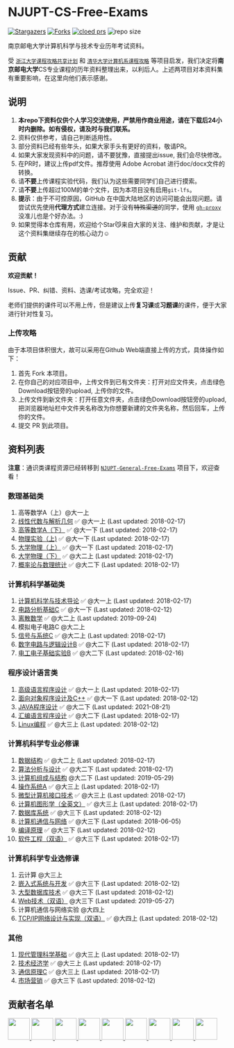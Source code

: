 # NJUPT-CS-Free-Exams

[![Stargazers](https://img.shields.io/github/stars/NJUPTFreeExams/NJUPT-CS-Free-Exams.svg?style=for-the-badge)](https://github.com/NJUPTFreeExams/NJUPT-CS-Free-Exams/stargazers)
[![Forks](https://img.shields.io/github/forks/NJUPTFreeExams/NJUPT-CS-Free-Exams.svg?style=for-the-badge)](https://github.com/NJUPTFreeExams/NJUPT-CS-Free-Exams/network/members)
[![cloed prs](https://img.shields.io/github/issues-pr-closed-raw/NJUPTFreeExams/NJUPT-CS-Free-Exams.svg?style=for-the-badge)](https://github.com/NJUPTFreeExams/NJUPT-CS-Free-Exams/pulls)
![repo size](https://img.shields.io/github/repo-size/NJUPTFreeExams/NJUPT-CS-Free-Exams.svg?style=for-the-badge)

南京邮电大学计算机科学与技术专业历年考试资料。

受 [`浙江大学课程攻略共享计划`](https://github.com/QSCTech/zju-icicles) 和 [`清华大学计算机系课程攻略`](https://github.com/Trinkle23897/THU-CST-Cracker) 等项目启发，我们决定将**南京邮电大学**CS专业课程的历年资料整理出来，以利后人。上述两项目对本资料集有重要影响，在这里向他们表示感谢。

## 说明

1. **本repo下资料仅供个人学习交流使用，严禁用作商业用途，请在下载后24小时内删除。如有侵权，请及时与我们联系。**
2. 资料仅供参考，请自己判断适用性。
3. 部分资料已经有些年头，如果大家手头有更好的资料，敬请PR。
4. 如果大家发现资料中的问题，请不要犹豫，直接提出issue, 我们会尽快修改。
5. 在PR时，建议上传pdf文件。推荐使用 Adobe Acrobat 进行doc/docx文件的转换。
6. 请**不要**上传课程实验代码，我们认为这些需要同学们自己进行摸索。
7. 请**不要**上传超过100M的单个文件，因为本项目没有启用`git-lfs`。
8. **提示**：由于不可控原因，GitHub 在中国大陆地区的访问可能会出现问题。请尝试优先使用**代理方式**建立连接。对于没有~~特殊渠道~~的同学，使用 [`gh-proxy`](https://github.com/hunshcn/gh-proxy) 没准儿也是个好办法。:)
9. 如果觉得本仓库有用，欢迎给个Star😼来自大家的关注、维护和贡献，才是让这个资料集继续存在的核心动力☺️

## 贡献

**欢迎贡献！**

Issue、PR、纠错、资料、选课/考试攻略，完全欢迎！

老师们提供的课件可以不用上传，但是建议上传**复习课**或**习题课**的课件，便于大家进行针对性复习。

### 上传攻略

由于本项目体积很大，故可以采用在Github Web端直接上传的方式，具体操作如下：

1. 首先 Fork 本项目。
2. 在你自己的对应项目中，上传文件到已有文件夹：打开对应文件夹，点击绿色Download按钮旁的upload, 上传你的文件。
3. 上传文件到新文件夹：打开任意文件夹，点击绿色Download按钮旁的upload, 把浏览器地址栏中文件夹名称改为你想要新建的文件夹名称，然后回车，上传你的文件。
4. 提交 PR 到此项目。

## 资料列表

**注意**：通识类课程资源已经转移到 [`NJUPT-General-Free-Exams`](https://github.com/NJUPTFreeExams/NJUPT-General-Free-Exams) 项目下，欢迎查看！

### 数理基础类

1. 高等数学A（上）@大一上
2. [线性代数与解析几何](https://github.com/NJUPTFreeExams/NJUPT-General-Free-Exams/tree/master/%E7%BA%BF%E6%80%A7%E4%BB%A3%E6%95%B0%E4%B8%8E%E8%A7%A3%E6%9E%90%E5%87%A0%E4%BD%95) ✅ @大一上 (Last updated: 2018-02-17)
3. [高等数学A（下）](https://github.com/NJUPTFreeExams/NJUPT-General-Free-Exams/tree/master/%E9%AB%98%E7%AD%89%E6%95%B0%E5%AD%A6A%EF%BC%88%E4%B8%8B%EF%BC%89) ✅ @大一下 (Last updated: 2018-02-17)
4. [物理实验（上)](https://github.com/NJUPTFreeExams/NJUPT-General-Free-Exams/tree/master/%E7%89%A9%E7%90%86%E5%AE%9E%E9%AA%8C%EF%BC%88%E4%B8%8A%EF%BC%89) ✅ @大一下 (Last updated: 2018-02-17)
5. [大学物理（上）](https://github.com/NJUPTFreeExams/NJUPT-General-Free-Exams/tree/master/%E5%A4%A7%E5%AD%A6%E7%89%A9%E7%90%86%EF%BC%88%E4%B8%8A%EF%BC%89) ✅ @大一下 (Last updated: 2018-02-17)
6. [大学物理（下）](https://github.com/NJUPTFreeExams/NJUPT-General-Free-Exams/tree/master/%E5%A4%A7%E5%AD%A6%E7%89%A9%E7%90%86%EF%BC%88%E4%B8%8B%EF%BC%89) ✅ @大二上 (Last updated: 2018-02-17)
7. [概率论与数理统计](https://github.com/NJUPTFreeExams/NJUPT-General-Free-Exams/tree/master/%E6%A6%82%E7%8E%87%E8%AE%BA%E4%B8%8E%E6%95%B0%E7%90%86%E7%BB%9F%E8%AE%A1) ✅ @大二下 (Last updated: 2018-02-17)

### 计算机科学基础类

1. [计算机科学与技术导论](https://github.com/NJUPTFreeExams/NJUPT-CS-Free-Exams/tree/master/%E8%AE%A1%E7%AE%97%E6%9C%BA%E7%A7%91%E5%AD%A6%E4%B8%8E%E6%8A%80%E6%9C%AF%E5%AF%BC%E8%AE%BA) ✅ @大一上 (Last updated: 2018-02-17)
2. [电路分析基础C](https://github.com/NJUPTFreeExams/NJUPT-General-Free-Exams/tree/master/%E7%94%B5%E8%B7%AF%E5%88%86%E6%9E%90%E5%9F%BA%E7%A1%80C) ✅ @大一下 (Last updated: 2018-02-12)
3. [离散数学](https://github.com/NJUPTFreeExams/NJUPT-CS-Free-Exams/tree/master/%E7%A6%BB%E6%95%A3%E6%95%B0%E5%AD%A6) ✅ @大二上 (Last updated: 2019-09-24)
4. 模拟电子电路C @大二上
5. [信号与系统C](https://github.com/NJUPTFreeExams/NJUPT-General-Free-Exams/tree/master/%E4%BF%A1%E5%8F%B7%E4%B8%8E%E7%B3%BB%E7%BB%9FC) ✅ @大二上 (Last updated: 2018-02-17)
6. [数字电路与逻辑设计B](https://github.com/NJUPTFreeExams/NJUPT-General-Free-Exams/tree/master/%E6%95%B0%E5%AD%97%E7%94%B5%E8%B7%AF%E4%B8%8E%E9%80%BB%E8%BE%91%E8%AE%BE%E8%AE%A1B) ✅ @大二下 (Last updated: 2018-02-17)
7. [电工电子基础实验B](https://github.com/NJUPTFreeExams/NJUPT-General-Free-Exams/tree/master/%E7%94%B5%E5%B7%A5%E7%94%B5%E5%AD%90%E5%9F%BA%E7%A1%80%E5%AE%9E%E9%AA%8CB) ✅ @大二下 (Last updated: 2018-02-16)

### 程序设计语言类

1. [高级语言程序设计](https://github.com/NJUPTFreeExams/NJUPT-General-Free-Exams/tree/master/%E9%AB%98%E7%BA%A7%E8%AF%AD%E8%A8%80%E7%A8%8B%E5%BA%8F%E8%AE%BE%E8%AE%A1) ✅ @大一上 (Last updated: 2018-02-17)
2. [面向对象程序设计及C++](https://github.com/NJUPTFreeExams/NJUPT-General-Free-Exams/tree/master/%E9%9D%A2%E5%90%91%E5%AF%B9%E8%B1%A1%E7%A8%8B%E5%BA%8F%E8%AE%BE%E8%AE%A1%E5%8F%8AC%2B%2B) ✅ @大一下 (Last updated: 2018-02-12)
3. [JAVA程序设计](https://github.com/NJUPTFreeExams/NJUPT-CS-Free-Exams/tree/master/JAVA%E7%A8%8B%E5%BA%8F%E8%AE%BE%E8%AE%A1) ✅ @大二下 (Last updated: 2021-08-21)
4. [汇编语言程序设计](https://github.com/NJUPTFreeExams/NJUPT-CS-Free-Exams/tree/master/%E6%B1%87%E7%BC%96%E8%AF%AD%E8%A8%80%E7%A8%8B%E5%BA%8F%E8%AE%BE%E8%AE%A1) ✅ @大二下 (Last updated: 2018-02-17)
5. [Linux编程](https://github.com/NJUPTFreeExams/NJUPT-CS-Free-Exams/tree/master/Linux%E7%BC%96%E7%A8%8B) ✅ @大三上 (Last updated: 2018-02-12)

### 计算机科学专业必修课

1. [数据结构](https://github.com/NJUPTFreeExams/NJUPT-CS-Free-Exams/tree/master/%E6%95%B0%E6%8D%AE%E7%BB%93%E6%9E%84) ✅ @大二上 (Last updated: 2018-02-17)
2. [算法分析与设计](https://github.com/NJUPTFreeExams/NJUPT-CS-Free-Exams/tree/master/%E7%AE%97%E6%B3%95%E5%88%86%E6%9E%90%E4%B8%8E%E8%AE%BE%E8%AE%A1) ✅ @大二下 (Last updated: 2018-02-17)
3. [计算机组成与结构](https://github.com/NJUPTFreeExams/NJUPT-CS-Free-Exams/tree/master/%E8%AE%A1%E7%AE%97%E6%9C%BA%E7%BB%84%E6%88%90%E4%B8%8E%E7%BB%93%E6%9E%84) @大二下 (Last updated: 2019-05-29)
4. [操作系统A](https://github.com/NJUPTFreeExams/NJUPT-CS-Free-Exams/tree/master/%E6%93%8D%E4%BD%9C%E7%B3%BB%E7%BB%9FA) ✅ @大三上 (Last updated: 2018-02-17)
5. [微型计算机接口技术](https://github.com/NJUPTFreeExams/NJUPT-CS-Free-Exams/tree/master/%E5%BE%AE%E5%9E%8B%E8%AE%A1%E7%AE%97%E6%9C%BA%E6%8E%A5%E5%8F%A3%E6%8A%80%E6%9C%AF) ✅ @大三上 (Last updated: 2018-02-17)
6. [计算机图形学（全英文）](https://github.com/NJUPTFreeExams/NJUPT-CS-Free-Exams/tree/master/%E8%AE%A1%E7%AE%97%E6%9C%BA%E5%9B%BE%E5%BD%A2%E5%AD%A6%EF%BC%88%E5%85%A8%E8%8B%B1%E6%96%87%EF%BC%89) ✅ @大三上 (Last updated: 2018-02-17)
7. [数据库系统](https://github.com/NJUPTFreeExams/NJUPT-CS-Free-Exams/tree/master/%E6%95%B0%E6%8D%AE%E5%BA%93%E7%B3%BB%E7%BB%9F) ✅ @大三下 (Last updated: 2018-02-12)
8. [计算机通信与网络](https://github.com/NJUPTFreeExams/NJUPT-CS-Free-Exams/tree/master/%E8%AE%A1%E7%AE%97%E6%9C%BA%E9%80%9A%E4%BF%A1%E4%B8%8E%E7%BD%91%E7%BB%9C) ✅ @大三下 (Last updated: 2018-06-05)
9. [编译原理](https://github.com/NJUPTFreeExams/NJUPT-CS-Free-Exams/tree/master/%E7%BC%96%E8%AF%91%E5%8E%9F%E7%90%86) ✅ @大三下 (Last updated: 2018-02-12)
10. [软件工程（双语）](https://github.com/NJUPTFreeExams/NJUPT-CS-Free-Exams/tree/master/%E8%BD%AF%E4%BB%B6%E5%B7%A5%E7%A8%8B%EF%BC%88%E5%8F%8C%E8%AF%AD%EF%BC%89) ✅ @大三下 (Last updated: 2018-02-17)

### 计算机科学专业选修课

1. 云计算 @大三上
2. [嵌入式系统与开发](https://github.com/NJUPTFreeExams/NJUPT-CS-Free-Exams/tree/master/%E5%B5%8C%E5%85%A5%E5%BC%8F%E7%B3%BB%E7%BB%9F%E4%B8%8E%E5%BC%80%E5%8F%91) ✅ @大三下 (Last updated: 2018-02-12)
3. [大型数据库技术](https://github.com/NJUPTFreeExams/NJUPT-CS-Free-Exams/tree/master/%E5%A4%A7%E5%9E%8B%E6%95%B0%E6%8D%AE%E5%BA%93%E6%8A%80%E6%9C%AF) ✅ @大三下 (Last updated: 2018-02-12)
4. [Web技术（双语）](https://github.com/NJUPTFreeExams/NJUPT-CS-Free-Exams/tree/master/Web%E6%8A%80%E6%9C%AF(%E5%8F%8C%E8%AF%AD)) @大三下 (Last updated: 2019-05-27)
5. 计算机通信与网络实验 @大四上
6. [TCP/IP网络设计与实现（双语）](https://github.com/NJUPTFreeExams/NJUPT-CS-Free-Exams/tree/master/TCP:IP%E7%BD%91%E7%BB%9C%E8%AE%BE%E8%AE%A1%E4%B8%8E%E5%AE%9E%E7%8E%B0%EF%BC%88%E5%8F%8C%E8%AF%AD%EF%BC%89) ✅ @大四上 (Last updated: 2018-02-12)

### 其他

1. [现代管理科学基础](https://github.com/NJUPTFreeExams/NJUPT-General-Free-Exams/tree/master/%E7%8E%B0%E4%BB%A3%E7%AE%A1%E7%90%86%E7%A7%91%E5%AD%A6%E5%9F%BA%E7%A1%80) ✅ @大三上 (Last updated: 2018-02-17)
2. [技术经济学](https://github.com/NJUPTFreeExams/NJUPT-General-Free-Exams/tree/master/%E6%8A%80%E6%9C%AF%E7%BB%8F%E6%B5%8E%E5%AD%A6) ✅ @大三上 (Last updated: 2018-02-17)
3. [通信原理C](https://github.com/NJUPTFreeExams/NJUPT-CS-Free-Exams/tree/master/%E9%80%9A%E4%BF%A1%E5%8E%9F%E7%90%86C) ✅ @大三上 (Last updated: 2018-02-17)
4. [市场营销](https://github.com/NJUPTFreeExams/NJUPT-General-Free-Exams/tree/master/%E5%B8%82%E5%9C%BA%E8%90%A5%E9%94%80) ✅ @大三下 (Last updated: 2018-02-12)

## 贡献者名单

<a href="https://github.com/imguozr">
    <img src="https://avatars1.githubusercontent.com/u/30227124?v=4" width="50px">
</a>

<a href="https://github.com/Wonz5130">
    <img src="https://avatars1.githubusercontent.com/u/35889526?v=4" width="50px">
</a>

<a href="https://github.com/Wen-He">
    <img src="https://avatars0.githubusercontent.com/u/18651139?v=4" width="50px">
</a>

<a href="https://github.com/chenkangyang">
    <img src="https://avatars2.githubusercontent.com/u/28588778?v=4" width="50px">
</a>

<a href="https://github.com/Davont">
    <img src="https://avatars0.githubusercontent.com/u/28757633?v=4" width="50px">
</a>

<a href="https://github.com/pikanglong">
    <img src="https://avatars0.githubusercontent.com/u/26516046?v=4" width="50px">
</a>

<a href="https://github.com/Davont">
    <img src="https://avatars0.githubusercontent.com/u/28757633?v=4" width="50px">
</a>

<a href="https://github.com/ThisIsReed">
    <img src="https://avatars1.githubusercontent.com/u/40027206?v=4" width="50px">
</a>

<a href="https://github.com/Programer-YYDS">
    <img src="https://avatars3.githubusercontent.com/u/54492139?v=4" width="50px">
</a>
